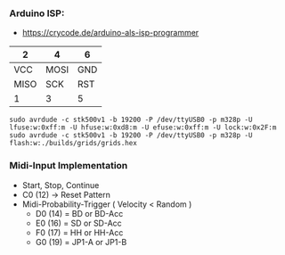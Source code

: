 ### Arduino ISP:

* https://crycode.de/arduino-als-isp-programmer

|2|4|6|
|-|-|-|
|VCC|MOSI|GND|
|MISO|SCK|RST|
|1|3|5|

```
sudo avrdude -c stk500v1 -b 19200 -P /dev/ttyUSB0 -p m328p -U lfuse:w:0xff:m -U hfuse:w:0xd8:m -U efuse:w:0xff:m -U lock:w:0x2F:m
sudo avrdude -c stk500v1 -b 19200 -P /dev/ttyUSB0 -p m328p -U flash:w:./builds/grids/grids.hex
```

### Midi-Input Implementation
 * Start, Stop, Continue
 * C0 (12) -> Reset Pattern
 * Midi-Probability-Trigger ( Velocity < Random )
    * D0 (14) = BD or BD-Acc
    * E0 (16) = SD or SD-Acc
    * F0 (17) = HH or HH-Acc
    * G0 (19) = JP1-A or JP1-B
